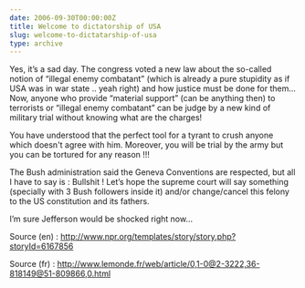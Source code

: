 ```yaml
---
date: 2006-09-30T00:00:00Z
title: Welcome to dictatorship of USA
slug: welcome-to-dictatarship-of-usa
type: archive
---
```


Yes, it’s a sad day. The congress voted a new law about the so-called notion of “illegal enemy combatant” (which is already a pure stupidity as if USA was in war state .. yeah right) and how justice must be done for them... Now, anyone who provide “material support” (can be anything then) to terrorists or “illegal enemy combatant” can be judge by a new kind of military trial without knowing what are the charges!

You have understood that the perfect tool for a tyrant to crush anyone which doesn't agree with him. Moreover, you will be trial by the army but you can be tortured for any reason !!!

The Bush administration said the Geneva Conventions are respected, but all I have to say is : Bullshit ! Let’s hope the supreme court will say something (specially with 3 Bush followers inside it) and/or change/cancel this felony to the US constitution and its fathers.

I’m sure Jefferson would be shocked right now...

Source (en) : <http://www.npr.org/templates/story/story.php?storyId=6167856>

Source (fr) : <http://www.lemonde.fr/web/article/0,1-0@2-3222,36-818149@51-809866,0.html>
